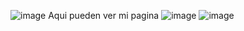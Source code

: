 ![image](https://github.com/isaMachuca/Paginas/assets/165867587/47e7101b-e588-44fd-a838-2137c50ac791)
Aqui pueden ver mi pagina
![image](https://github.com/isaMachuca/Paginas/assets/165867587/4cfcd4f1-550d-490a-8d70-6929d7f8e32e)
![image](https://github.com/isaMachuca/Paginas/assets/165867587/cccbd881-1615-4932-bce3-9ed9d7668fa2)
